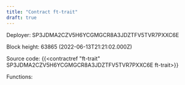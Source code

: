 ```yaml
---
title: "Contract ft-trait"
draft: true
---
```

Deployer: SP3JDMA2CZV5H6YCGMGCR8A3JDZTFV5TVR7PXXC6E


 



Block height: 63865 (2022-06-13T21:21:02.000Z)

Source code: {{<contractref "ft-trait" SP3JDMA2CZV5H6YCGMGCR8A3JDZTFV5TVR7PXXC6E ft-trait>}}

Functions:


